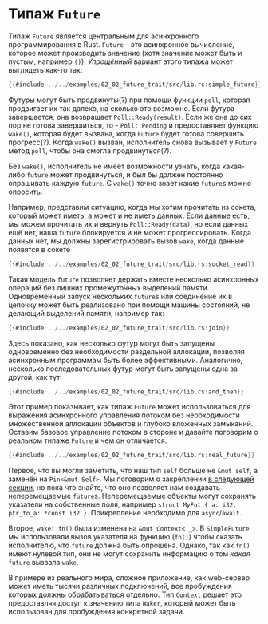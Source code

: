 # Типаж `Future`

Типаж `Future` является центральным для асинхронного 
программирования в Rust. `Future` - это асинхронное 
вычисление, которое может производить значение (хотя значение 
может быть и пустым, например `()`). 
*Упрощённый* вариант этого типажа может выглядеть как-то 
так:

```rust
{{#include ../../examples/02_02_future_trait/src/lib.rs:simple_future}}
```

Футуры могут быть продвинуты(?) при помощи функции 
`poll`, которая продвигает их так далеко, на сколько 
это возможно. Если футура завершается, она возвращает 
`Poll::Ready(result)`. Если же она до сих пор не готова 
завершиться, то - `Poll::Pending` и предоставляет 
функцию `wake()`, которая будет вызвана, когда 
`Future` будет готова совершить прогресс(?). Когда 
`wake()` вызван, исполнитель снова вызывает у 
`Future` метод `poll`, чтобы она смогла 
продвинуться(?).

Без `wake()`, исполнитель не имеет возможности узнать, 
когда какая-либо `future` может продвинуться, и был бы должен 
постоянно опрашивать каждую `future`. С `wake()` точно 
знает какие `future`s можно опросить.

Например, представим ситуацию, когда мы хотим прочитать из сокета, который может иметь, а может и не иметь данных. Если данные есть, мы можем прочитать их и вернуть `Poll::Ready(data)`, но если данных ещё нет, наша `future` блокируется и не может прогрессировать. Когда данных нет, мы должны зарегистрировать вызов `wake`, когда данные появятся в сокете

```rust
{{#include ../../examples/02_02_future_trait/src/lib.rs:socket_read}}
```

Такая модель `future` позволяет держать вместе несколько 
асинхронных операций без лишних промежуточных выделений памяти. 
Одновременный запуск нескольких `future`s или соединение их в 
цепочку может быть реализовано при помощи машины состояний, 
не делающий выделений памяти, например так:

```rust
{{#include ../../examples/02_02_future_trait/src/lib.rs:join}}
```

Здесь показано, как несколько футур могут быть запущены 
одновременно без необходимости раздельной аллокации, позволяя 
асинхронным программам быть более эффективными. Аналогично, 
несколько последовательных футур могут быть запущены одна за 
другой, как тут:

```rust
{{#include ../../examples/02_02_future_trait/src/lib.rs:and_then}}
```

Этот пример показывает, как типаж `Future` может 
использоваться для выражения асинхронного управления потоком 
без необходимости множественной аллокации объектов и глубоко 
вложенных замыканий. Оставим базовое управление потоком в 
стороне и давайте поговорим о реальном типаже 
`Future` и чем он отличается.

```rust
{{#include ../../examples/02_02_future_trait/src/lib.rs:real_future}}
```

Первое, что вы могли заметить, что наш тип `self` 
больше не `&mut self`, а заменён на 
`Pin<&mut Self>`. Мы поговорим о 
закреплении [в следующей секции](../04_pinning/01_chapter.md), но пока что знайте, что 
оно позволяет нам создавать неперемещаемые `future`s. 
Неперемещаемые объекты могут сохранять указатели на 
собственные поля, например 
`struct MyFut { a: i32, ptr_to_a: *const i32 }`. 
Прикрепление необходимо для `async`/`await`.

Второе, `wake: fn()` была изменена на 
`&mut Context<'_>`. В 
`SimpleFuture` мы использовали вызов указателя на 
функцию (`fn()`) чтобы сказать исполнителю, что 
`future` должна быть опрошена. Однако, так как `fn()` 
имеют нулевой тип, они не могут сохранить информацию о том 
*какая* `future` вызвала `wake`.

В примере из реального мира, сложное приложение, как web-сервер 
может иметь тысячи различных подключений, все пробуждения 
которых должны обрабатываться отдельно. Тип 
`Context` решает это предоставляя доступ к значению 
типа `Waker`, который может быть использован для 
пробуждения конкретной задачи.
